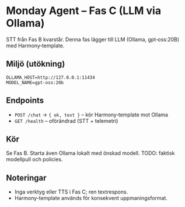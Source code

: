 # Monday Agent – Fas C (LLM via Ollama)

STT från Fas B kvarstår. Denna fas lägger till LLM (Ollama, gpt‑oss:20B) med Harmony‑template.

## Miljö (utökning)
```
OLLAMA_HOST=http://127.0.0.1:11434
MODEL_NAME=gpt-oss:20b
```

## Endpoints
- `POST /chat` → `{ ok, text }` – kör Harmony‑template mot Ollama
- `GET /health` – oförändrad (STT + telemetri)

## Kör
Se Fas B. Starta även Ollama lokalt med önskad modell. TODO: faktisk modellpull och policies.

## Noteringar
- Inga verktyg eller TTS i Fas C; ren textrespons.
- Harmony-template används för konsekvent uppmaningsformat.

